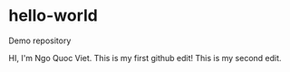 # hello-world
Demo repository

HI, I'm Ngo Quoc Viet. This is my first github edit!
This is my second edit.
